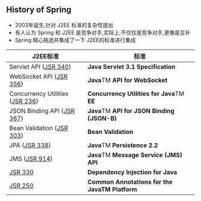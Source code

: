 ## History of Spring

- 2003年诞生,针对 J2EE 标准的复杂性提出
- 有人认为 Spring 和 J2EE 是竞争对手,实际上,不仅仅是竞争对手,更像是互补
- Spring 精心挑选并集成了一下 J2EE的标准进行集成

| J2EE标准                                                     | 标准                                           |
| ------------------------------------------------------------ | ---------------------------------------------- |
| Servlet API ([JSR 340](https://jcp.org/en/jsr/detail?id=340)) | **Java Servlet 3.1 Specification**             |
| WebSocket API ([JSR 356](https://www.jcp.org/en/jsr/detail?id=356)) | **Java**TM **API for WebSocket**               |
| Concurrency Utilities ([JSR 236](https://www.jcp.org/en/jsr/detail?id=236)) | **Concurrency Utilities for Java**TM **EE**    |
| JSON Binding API ([JSR 367](https://jcp.org/en/jsr/detail?id=367)) | **Java**TM **API for JSON Binding (JSON-B)**   |
| Bean Validation ([JSR 303](https://jcp.org/en/jsr/detail?id=303)) | **Bean Validation**                            |
| JPA ([JSR 338](https://jcp.org/en/jsr/detail?id=338))        | **Java**TM **Persistence 2.2**                 |
| JMS ([JSR 914](https://jcp.org/en/jsr/detail?id=914))        | **Java**TM **Message Service (JMS) API**       |
| [JSR 330](https://www.jcp.org/en/jsr/detail?id=330)          | **Dependency Injection for Java**              |
| [JSR 250](https://jcp.org/en/jsr/detail?id=250)              | **Common Annotations for the JavaTM Platform** |

